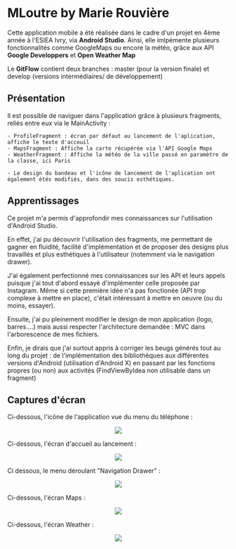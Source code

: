 # MLoutre by Marie Rouvière

Cette application mobile a été réalisée dans le cadre d'un projet en 4ème année à l'ESIEA Ivry, via **Android Studio**.
Ainsi, elle imlpémente plusieurs fonctionnalités comme GoogleMaps ou encore la météo, grâce aux API **Google Developpers** et **Open Weather Map**


Le **GitFlow** contient deux branches : master (pour la version finale) et develop (versions intermédiaires/ de développement)

## Présentation

Il est possible de naviguer dans l'application grâce à plusieurs fragments, reliés entre eux via le MainActivity :

    - ProfileFragment : écran par défaut au lancement de l'aplication, affiche le texte d'acceuil
    - MapsFragment : Affiche la carte récupérée via l'API Google Maps
    - WeatherFragment : Affiche la météo de la ville passé en paramètre de la classe, ici Paris
  
    - Le design du bandeau et l'icône de lancement de l'aplication ont également étés modifiés, dans des soucis esthétiques.

## Apprentissages

Ce projet m'a permis d'approfondir mes connaissances sur l'utilisation d'Android Studio.

En effet, j'ai pu découvrir l'utilisation des fragments, me permettant de gagner en fluidité, facilité d'implémentation et de proposer des designs plus travaillés et plus esthétiques à l'utilisateur (notemment via le navigation drawer). 

J'ai également perfectionné mes connaissances sur les API et leurs appels puisque j'ai tout d'abord essayé d'implémenter celle proposée par Instagram. Même si cette première idée n'a pas fonctionée (API trop complexe à mettre en place), c'était intéressant à mettre en oeuvre (ou du moins, essayer).

Ensuite, j'ai pu pleinement modifier le design de mon application (logo, barres....) mais aussi respecter l'architecture demandée : MVC dans l'arborescence de mes fichiers.

Enfin, je dirais que j'ai surtout appris à corriger les beugs générés tout au long du projet : de l'implémentation des bibliothèques aux différentes versions d'Android (utilisation d'Android X) en passant par les fonctions propres (ou non) aux activités (FindViewByIdea non utilisable dans un fragment)

## Captures d'écran

Ci-dessous, l'icône de l'application vue du menu du téléphone :
<p align="center">
<img src="https://zupimages.net/up/19/51/dsvg.png">
</p>

Ci-dessous, l'écran d'accueil au lancement :
<p align="center">
<img src="https://zupimages.net/up/19/51/s66q.png">
</p>

Ci dessous, le menu déroulant "Navigation Drawer" :
<p align="center">
<img src="https://zupimages.net/up/19/51/s4po.png">
</p>

Ci-dessous, l'écran Maps :
<p align="center">
<img src="https://zupimages.net/up/19/51/327b.png">
</p>

Ci-dessous, l'écran Weather :
<p align="center">
<img src="https://zupimages.net/up/19/51/zzwf.png">
</p>


